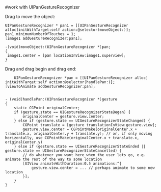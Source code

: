 #work with UIPanGestureRecognizer

Drag to move the object:

	UIPanGestureRecognizer * pan1 = [[UIPanGestureRecognizer alloc]initWithTarget:self action:@selector(moveObject:)];
	pan1.minimumNumberOfTouches = 1;
	[image1 addGestureRecognizer:pan1];
	
	-(void)moveObject:(UIPanGestureRecognizer *)pan;
	{
	 image1.center = [pan locationInView:image1.superview];
	}
	
Drag and drag begin and drag end:
	
		UIPanGestureRecognizer *pan = [[UIPanGestureRecognizer alloc] initWithTarget:self action:@selector(handlePan:)];
	[viewToAnimate addGestureRecognizer:pan];
	
	
	- (void)handlePan:(UIPanGestureRecognizer *)gesture
	{
	    static CGPoint originalCenter;
	    if (gesture.state == UIGestureRecognizerStateBegan) {
	        originalCenter = gesture.view.center;
	    } else if (gesture.state == UIGestureRecognizerStateChanged) {
	        CGPoint translate = [gesture translationInView:gesture.view];
	        gesture.view.center = CGPointMake(originalCenter.x + translate.x, originalCenter.y + translate.y); // or, if only moving horizontally, use CGPointMake(originalCenter.x + translate.x, originalCenter.y)
	    } else if (gesture.state == UIGestureRecognizerStateEnded || gesture.state == UIGestureRecognizerStateCancelled) {
	        // do whatever you want here when the user lets go, e.g. animate the rest of the way to some location
	        [UIView animateWithDuration:0.5 animations:^{
	            gesture.view.center = ... // perhaps animate to some new location
	        }];
	    }
	}